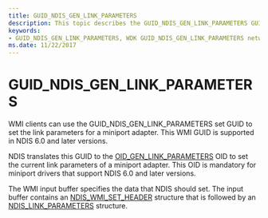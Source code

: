 ```yaml
---
title: GUID_NDIS_GEN_LINK_PARAMETERS
description: This topic describes the GUID_NDIS_GEN_LINK_PARAMETERS GUID for the NDIS WMI interface.
keywords:
- GUID_NDIS_GEN_LINK_PARAMETERS, WDK GUID_NDIS_GEN_LINK_PARAMETERS network drivers
ms.date: 11/22/2017
---
```


# GUID_NDIS_GEN_LINK_PARAMETERS

WMI clients can use the GUID_NDIS_GEN_LINK_PARAMETERS set GUID to set the link parameters for a miniport adapter. This WMI GUID is supported in NDIS 6.0 and later versions.

NDIS translates this GUID to the [OID_GEN_LINK_PARAMETERS](oid-gen-link-parameters.md) OID to set the current link parameters of a miniport adapter. This OID is mandatory for miniport drivers that support NDIS 6.0 and later versions.

The WMI input buffer specifies the data that NDIS should set. The input buffer contains an [NDIS_WMI_SET_HEADER](/windows-hardware/drivers/ddi/ntddndis/ns-ntddndis-_ndis_wmi_set_header) structure that is followed by an [NDIS_LINK_PARAMETERS](./oid-gen-link-parameters.md) structure.
